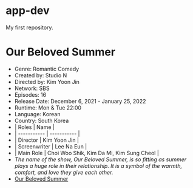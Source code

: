# app-dev
My first repository.
# **Our Beloved Summer** 
- Genre: Romantic Comedy
- Created by: Studio N
- Directed by: Kim Yoon Jin
- Network: SBS
- Episodes: 16
- Release Date: December 6, 2021 - January 25, 2022
- Runtime: Mon & Tue 22:00
- Language: Korean
- Country: South Korea
- | Roles | Name |
- | ----------- | ----------- |
- | Director | Kim Yoon Jin |
- | Screenwriter | Lee Na Eun |
- | Main Role | Choi Woo Shik, Kim Da Mi, Kim Sung Cheol |
- *The name of the show, Our Beloved Summer, is so fitting as summer plays a huge role in their relationship. It is a symbol of the warmth, comfort, and love they give each other.*
- [Our Beloved Summer](https://www.netflix.com/ph-en/title/81486372)
